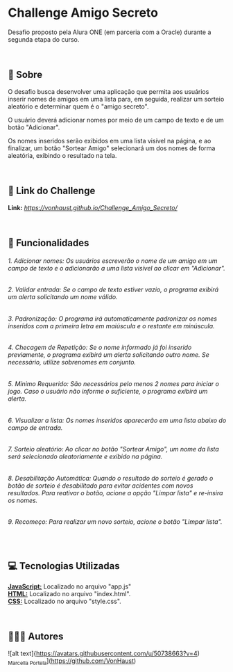 ﻿# Challenge Amigo Secreto
Desafio proposto pela Alura ONE (em parceria com a Oracle) durante a segunda etapa do curso.

&nbsp;
## **📖 Sobre**

O desafio busca desenvolver uma aplicação que permita aos usuários inserir nomes de amigos em uma lista para, em seguida, realizar um sorteio aleatório e determinar quem é o "amigo secreto".

O usuário deverá adicionar nomes por meio de um campo de texto e de um botão "Adicionar".

Os nomes inseridos serão exibidos em uma lista visível na página, e ao finalizar, um botão "Sortear Amigo" selecionará um dos nomes de forma aleatória, exibindo o resultado na tela.

&nbsp;
## **🔗 Link do Challenge**

**Link:** *https://vonhaust.github.io/Challenge_Amigo_Secreto/*

&nbsp;
## **💼 Funcionalidades**

###### 1. Adicionar nomes: Os usuários escreverão o nome de um amigo em um campo de texto e o adicionarão a uma lista visível ao clicar em "Adicionar".

###### 2. Validar entrada: Se o campo de texto estiver vazio, o programa exibirá um alerta solicitando um nome válido.

###### 3. Padronização: O programa irá automaticamente padronizar os nomes inseridos com a primeira letra em maiúscula e o restante em minúscula.

###### 4. Checagem de Repetição: Se o nome informado já foi inserido previamente, o programa exibirá um alerta solicitando outro nome. Se necessário, utilize sobrenomes em conjunto.

###### 5. Mínimo Requerido: São necessários pelo menos 2 nomes para iniciar o jogo. Caso o usuário não informe o suficiente, o programa exibirá um alerta.

###### 6. Visualizar a lista: Os nomes inseridos aparecerão em uma lista abaixo do campo de entrada.

###### 7. Sorteio aleatório: Ao clicar no botão "Sortear Amigo", um nome da lista será selecionado aleatoriamente e exibido na página.

###### 8. Desabilitação Automática: Quando o resultado do sorteio é gerado o botão de sorteio é desabilitado para evitar acidentes com novos resultados. Para reativar o botão, acione a opção "Limpar lista" e re-insira os nomes.

###### 9. Recomeço: Para realizar um novo sorteio, acione o botão "Limpar lista".

&nbsp;
## **💻 Tecnologias Utilizadas**

<ins>**JavaScript:</ins>** Localizado no arquivo "app.js"\
<ins>**HTML:</ins>** Localizado no arquivo "index.html".\
<ins>**CSS:</ins>** Localizado no arquivo "style.css".

&nbsp;
## **👩🏻‍💻 Autores**
![alt text]{https://avatars.githubusercontent.com/u/50738663?v=4)<br><sub>Marcella Portela</sub>](https://github.com/VonHaust)
